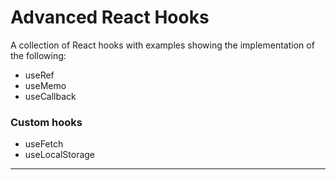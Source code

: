 # Advanced React Hooks

A collection of React hooks with examples showing the implementation of the following:

- useRef
- useMemo
- useCallback

### Custom hooks

- useFetch
- useLocalStorage

---
